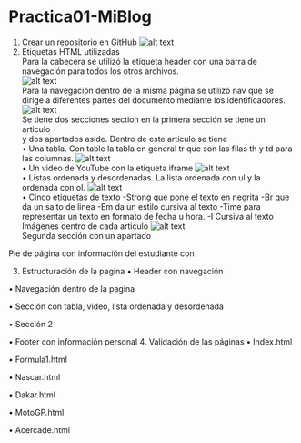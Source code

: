 # Practica01-MiBlog
1. Crear un repositorio en GitHub
![alt text](https://raw.githubusercontent.com/Sterling01/Practica01-MiBlog/master/informe/aa.png)
2. Etiquetas HTML utilizadas<br />
Para la cabecera se utilizó la etiqueta header con una barra de navegación para todos los otros archivos.<br />
![alt text](https://github.com/Sterling01/Practica01-MiBlog/blob/master/informe/b.png?raw=true)<br />
Para la navegación dentro de la misma página se utilizó nav que se dirige a diferentes partes del documento mediante los identificadores.<br />
![alt text](https://github.com/Sterling01/Practica01-MiBlog/blob/master/informe/c.png?raw=true)<br />
Se tiene dos secciones section en la primera sección se tiene un articulo <article></article> y dos apartados aside. Dentro de este artículo se tiene<br />
•	Una tabla. Con table la tabla en general tr que son las filas th y td para las columnas.
![alt text](https://github.com/Sterling01/Practica01-MiBlog/blob/master/informe/d.png?raw=true)<br />
•	Un video de YouTube con la etiqueta iframe
![alt text](https://github.com/Sterling01/Practica01-MiBlog/blob/master/informe/e.png?raw=true)<br />
•	Listas ordenada y desordenadas. La lista ordenada con ul y la ordenada con ol.
![alt text](https://github.com/Sterling01/Practica01-MiBlog/blob/master/informe/f.png?raw=true)<br />
•	Cinco etiquetas de texto
-Strong que pone el texto en negrita
-Br que da un salto de linea 
-Em da un estilo cursiva al texto 
-Time para representar un texto en formato de fecha u hora.
-I Cursiva al texto
Imágenes dentro de cada articulo
![alt text](https://github.com/Sterling01/Practica01-MiBlog/blob/master/informe/g.png?raw=true)<br /> 
Segunda sección con un apartado <aside></aside>
 
Pie de página con información del estudiante con <footer></footer>
 

3. Estructuración de la pagina
•	Header con navegación
 
 
•	Navegación dentro de la pagina
 




•	Sección con tabla, video, lista ordenada y desordenada
 
•	Sección 2
 
•	Footer con información personal 
4. Validación de las páginas
•	Index.html
 



•	Formula1.html
 
•	Nascar.html
 
•	Dakar.html
 
•	MotoGP.html
 
•	Acercade.html 
